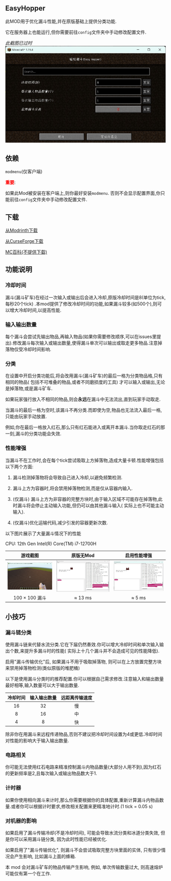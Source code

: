 ## EasyHopper

此MOD用于优化漏斗性能,并在原版基础上提供分类功能.

它在服务器上也能运行,但你需要前往``config``文件夹中手动修改配置文件.

*此截图已过时*
![屏幕截图](res/screenshot_ZH.jpg)

## 依赖

``modmenu``(仅客户端)

**<font color=red>重要</font>**:

如果此Mod被安装在客户端上,则你最好安装``modmenu``. 否则不会显示配置界面,你只能前往``config``文件夹中手动修改配置文件.

## 下载

[从Modrinth下载](https://modrinth.com/mod/easy-hopper/versions)

[从CurseForge下载](https://www.curseforge.com/minecraft/mc-mods/easyhopper)

[MC百科(不提供下载)](https://www.mcmod.cn/class/10443.html)

## 功能说明

### 冷却时间

漏斗(漏斗矿车)在经过一次输入或输出后会进入冷却,原版冷却时间是8(单位为tick,每秒20个tick)
.本mod提供了修改冷却时间的功能,如果漏斗较多(如500个),则可以增大冷却时间,以提高性能.

### 输入输出数量

每个漏斗会尝试先输出物品,再输入物品(如果你需要修改顺序,可以在issues里提出).修改漏斗每次输入或输出数量,使得漏斗单次可以输出或取走更多物品.注意掉落物仅受冷却时间影响.

### 分类

在设置中开启分类功能后,将会改用漏斗(漏斗矿车)的最后一格为分类物品格,只有相同的物品(
包括不可堆叠的物品,或者不同磨损度的工具)
才可以输入或输出,无论是掉落物,或是漏斗矿车.

如果玩家强行放入不相同的物品,则会**永远**在漏斗中无法流出,直到玩家手动取走.

当漏斗的最后一格为空时,该漏斗不再分类.而即使为空,物品也无法流入最后一格,只能由玩家手动放置.

例如,你在最后一格放入红石,那么只有红石能进入或离开本漏斗.当你取走红石的那一刻,漏斗的分类功能会失效.

### 性能增强

当漏斗不在工作时,会在每个tick尝试吸取上方掉落物,造成大量卡顿.性能增强包括以下两个方面:

1. 漏斗检测掉落物将会导致自己进入冷却,以避免频繁检测.

2. 漏斗上方为容器时,将会禁用掉落物检测,而是仅从容器内输入.

3. (仅漏斗)
   漏斗上方为非容器的完整方块时,由于输入区域不可能存在掉落物,此时漏斗将会停止主动输入功能,但仍可以由其他漏斗输入(
   实际上也不可能主动输入).

4. (仅漏斗)优化运输代码,减少引发的容器更新次数.

以下图片展示了大量漏斗情况下的性能

CPU: 12th Gen Intel(R) Core(TM) i7-12700H

|             游戏截图              |           原版无Mod            |         启用性能增强         |
|:-----------------------------:|:---------------------------:|:----------------------:|
| ![](/res/test_screenshot.jpg) | ![](/res/test_original.jpg) | ![](/res/test_mod.jpg) |
|         100 × 100 漏斗          |           ≈ 13 ms           |         ≈ 5 ms         |

## 小技巧

### 漏斗链分类

使用漏斗链来代替水流分类.它在下届仍然奏效.你可以增大冷却时间和单次输入输出个数,来提升多漏斗时的性能(
实际上十几个漏斗并不会造成可见的性能降低).

启用"漏斗传输优化"后, 如果漏斗不用于吸取掉落物, 则可以在上方放置完整方块来禁用掉落物检测(类似原版的堆肥桶)

以下是使用漏斗分类时的推荐配置.你可以根据自己需求修改.注意输入和输出数量最好相等,输入数量可以大于输出数量.

| 冷却时间 | 输入输出数量 | 远距离传输速度 |
|:----:|:------:|:-------:|
|  16  |   32   |    慢    |
|  8   |   16   |    中    |
|  4   |   8    |    快    |

除非你在用漏斗来远程传递物品,否则不建议把冷却时间设置为4或更低.冷却时间对性能的影响大于输入输出数量.

### 电路相关

你可能无法使用红石电路来精准控制漏斗内物品数量(大部分人用不到),因为红石的更新频率是2,且每次输入或输出物品数大于1.

### 计时器

如果你使用相向漏斗来计时,那么你需要根据你的具体配置,重新计算漏斗内物品数量.或者你可以根据计时要求,修改相关配置来更精准地计时.(1 tick = 0.05 s)

### 对机器的影响

如果启用了漏斗传输冷却(不是冷却时间), 可能会导致水流分类和冰道分类失效, 但是你可以采用漏斗链分类, 因为此时性能已经被优化.

如果启用了"漏斗传输优化", 则漏斗不会尝试吸取完整方块里面的实体, 只有很少情况会产生影响, 比如漏斗上面的蜂箱.

本 mod 会对漏斗矿车的物品传输产生影响, 例如, 单次传输数量过大, 则高速熔炉可能仅有第一个在工作.